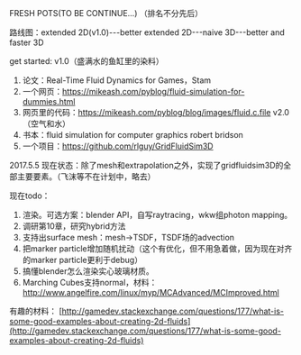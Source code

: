 ﻿FRESH POTS(TO BE CONTINUE...) （排名不分先后）

路线图：extended 2D(v1.0)---better extended 2D---naive 3D---better and faster 3D

get started:
v1.0（盛满水的鱼缸里的染料）
1. 论文：Real-Time Fluid Dynamics for Games，Stam
2. 一个网页：https://mikeash.com/pyblog/fluid-simulation-for-dummies.html
3. 网页里的代码：https://mikeash.com/pyblog/blog/images/fluid.c.file
v2.0（空气和水）
1. 书本：fluid simulation for computer graphics robert bridson
2. 一个项目：https://github.com/rlguy/GridFluidSim3D

2017.5.5
现在状态：除了mesh和extrapolation之外，实现了gridfluidsim3D的全部主要要素。（飞沫等不在计划中，略去）

现在todo：
1. 渲染。可选方案：blender API，自写raytracing，wkw组photon mapping。
2. 调研第10章，研究hybrid方法
3. 支持出surface mesh：mesh->TSDF，TSDF场的advection
4. 把marker particle增加随机扰动（这个有优化，但不用急着做，因为现在对齐的marker particle更利于debug）
5. 搞懂blender怎么渲染实心玻璃材质。
6. Marching Cubes支持normal，材料：http://www.angelfire.com/linux/myp/MCAdvanced/MCImproved.html



有趣的材料： [http://gamedev.stackexchange.com/questions/177/what-is-some-good-examples-about-creating-2d-fluids](http://gamedev.stackexchange.com/questions/177/what-is-some-good-examples-about-creating-2d-fluids)
